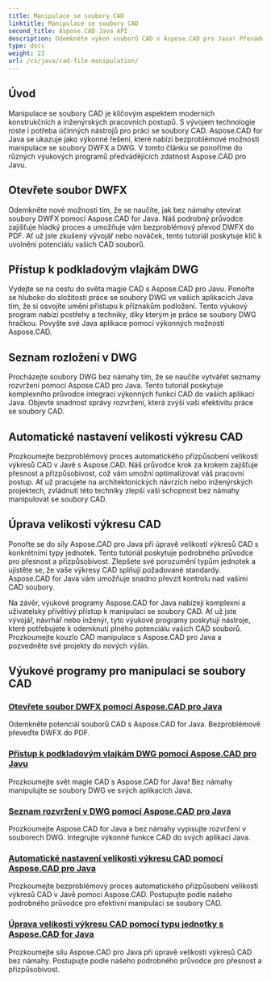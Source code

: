 ```yaml
---
title: Manipulace se soubory CAD
linktitle: Manipulace se soubory CAD
second_title: Aspose.CAD Java API
description: Odemkněte výkon souborů CAD s Aspose.CAD pro Java! Převádějte DWFX do PDF, získejte přístup k příznakům DWG, rozvržení seznamu a automatické úpravě velikostí pomocí našich výukových programů.
type: docs
weight: 23
url: /cs/java/cad-file-manipulation/
---
```


## Úvod

Manipulace se soubory CAD je klíčovým aspektem moderních konstrukčních a inženýrských pracovních postupů. S vývojem technologie roste i potřeba účinných nástrojů pro práci se soubory CAD. Aspose.CAD for Java se ukazuje jako výkonné řešení, které nabízí bezproblémové možnosti manipulace se soubory DWFX a DWG. V tomto článku se ponoříme do různých výukových programů předvádějících zdatnost Aspose.CAD pro Javu.

## Otevřete soubor DWFX

Odemkněte nové možnosti tím, že se naučíte, jak bez námahy otevírat soubory DWFX pomocí Aspose.CAD for Java. Náš podrobný průvodce zajišťuje hladký proces a umožňuje vám bezproblémový převod DWFX do PDF. Ať už jste zkušený vývojář nebo nováček, tento tutoriál poskytuje klíč k uvolnění potenciálu vašich CAD souborů.

## Přístup k podkladovým vlajkám DWG

Vydejte se na cestu do světa magie CAD s Aspose.CAD pro Javu. Ponořte se hluboko do složitosti práce se soubory DWG ve vašich aplikacích Java tím, že si osvojíte umění přístupu k příznakům podložení. Tento výukový program nabízí postřehy a techniky, díky kterým je práce se soubory DWG hračkou. Povyšte své Java aplikace pomocí výkonných možností Aspose.CAD.

## Seznam rozložení v DWG

Procházejte soubory DWG bez námahy tím, že se naučíte vytvářet seznamy rozvržení pomocí Aspose.CAD pro Java. Tento tutoriál poskytuje komplexního průvodce integrací výkonných funkcí CAD do vašich aplikací Java. Objevte snadnost správy rozvržení, která zvýší vaši efektivitu práce se soubory CAD.

## Automatické nastavení velikosti výkresu CAD

Prozkoumejte bezproblémový proces automatického přizpůsobení velikostí výkresů CAD v Javě s Aspose.CAD. Náš průvodce krok za krokem zajišťuje přesnost a přizpůsobivost, což vám umožní optimalizovat váš pracovní postup. Ať už pracujete na architektonických návrzích nebo inženýrských projektech, zvládnutí této techniky zlepší vaši schopnost bez námahy manipulovat se soubory CAD.

## Úprava velikosti výkresu CAD

Ponořte se do síly Aspose.CAD pro Java při úpravě velikostí výkresů CAD s konkrétními typy jednotek. Tento tutoriál poskytuje podrobného průvodce pro přesnost a přizpůsobivost. Zlepšete své porozumění typům jednotek a ujistěte se, že vaše výkresy CAD splňují požadované standardy. Aspose.CAD for Java vám umožňuje snadno převzít kontrolu nad vašimi CAD soubory.

Na závěr, výukové programy Aspose.CAD for Java nabízejí komplexní a uživatelsky přívětivý přístup k manipulaci se soubory CAD. Ať už jste vývojář, návrhář nebo inženýr, tyto výukové programy poskytují nástroje, které potřebujete k odemknutí plného potenciálu vašich CAD souborů. Prozkoumejte kouzlo CAD manipulace s Aspose.CAD pro Java a pozvedněte své projekty do nových výšin.
## Výukové programy pro manipulaci se soubory CAD
### [Otevřete soubor DWFX pomocí Aspose.CAD pro Java](./open-dwfx-file/)
Odemkněte potenciál souborů CAD s Aspose.CAD for Java. Bezproblémově převeďte DWFX do PDF.
### [Přístup k podkladovým vlajkám DWG pomocí Aspose.CAD pro Javu](./accessing-underlay-flags-of-dwg/)
Prozkoumejte svět magie CAD s Aspose.CAD for Java! Bez námahy manipulujte se soubory DWG ve svých aplikacích Java.
### [Seznam rozvržení v DWG pomocí Aspose.CAD pro Java](./list-layouts-in-dwg/)
Prozkoumejte Aspose.CAD for Java a bez námahy vypisujte rozvržení v souborech DWG. Integrujte výkonné funkce CAD do svých aplikací Java.
### [Automatické nastavení velikosti výkresu CAD pomocí Aspose.CAD pro Java](./auto-adjusting-cad-drawing-size/)
Prozkoumejte bezproblémový proces automatického přizpůsobení velikostí výkresů CAD v Javě pomocí Aspose.CAD. Postupujte podle našeho podrobného průvodce pro efektivní manipulaci se soubory CAD.
### [Úprava velikosti výkresu CAD pomocí typu jednotky s Aspose.CAD for Java](./adjusting-cad-drawing-size-using-unit-type/)
Prozkoumejte sílu Aspose.CAD pro Java při úpravě velikosti výkresů CAD bez námahy. Postupujte podle našeho podrobného průvodce pro přesnost a přizpůsobivost.